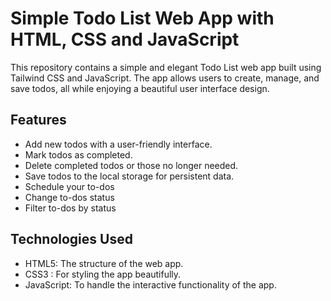 # Simple Todo List Web App with HTML, CSS and JavaScript

This repository contains a simple and elegant Todo List web app built using Tailwind CSS and JavaScript. 
The app allows users to 
create, manage, and save todos, all while enjoying a beautiful user interface design.

## Features

- Add new todos with a user-friendly interface.
- Mark todos as completed.
- Delete completed todos or those no longer needed.
- Save todos to the local storage for persistent data.
- Schedule your to-dos
- Change to-dos status
- Filter to-dos by status


## Technologies Used

- HTML5: The structure of the web app.
- CSS3 : For styling the app beautifully.
- JavaScript: To handle the interactive functionality of the app.



